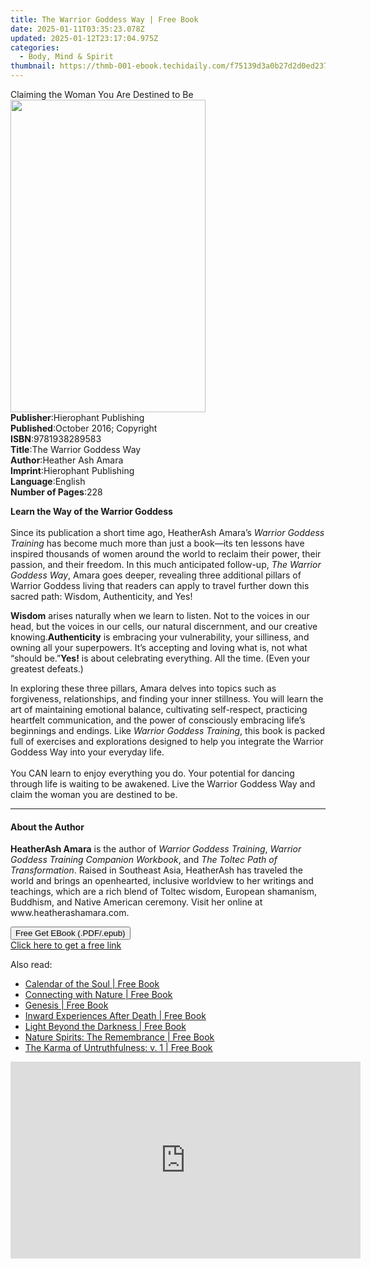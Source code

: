 ```yaml
---
title: The Warrior Goddess Way | Free Book
date: 2025-01-11T03:35:23.078Z
updated: 2025-01-12T23:17:04.975Z
categories:
  - Body, Mind & Spirit
thumbnail: https://thmb-001-ebook.techidaily.com/f75139d3a0b27d2d0ed237e22dc63fafa034b7c434a9e8069bd930f73c1e7472.jpg
---
```

<main id="book-container">
  <div class="flex flex-col">
    <div class="book-brief flex-1 py-6 px-4 sm:p-6 md:py-10 md:px-8">
      <!-- brief-->
      <div class="book-brief-main">
        Claiming the Woman You Are Destined to Be
      </div>
    </div>
    <div
      class="book-meta-info flex-1 grid gap-4 col-start-1 col-end-3 row-start-1 sm:mb-6 sm:grid-cols-4 lg:gap-6 lg:col-start-2 lg:row-end-6 lg:row-span-6 lg:mb-0"
    >
      <div
        class="book-meta-info-left place-content-center mt-4 p-4 text-sm leading-6 col-start-2 col-span-2 dark:text-slate-400"
      >
        <img
          class="w-full h-500 object-cover rounded-lg sm:h-255 sm:col-span-2 lg:col-span-full"
          src="https://img-001-ebook.techidaily.com/a430291d8333aeb4be17e11ea63dee8f70eceabcf09f0cb8bf114d6f7e4ea6ed.jpg"
          alt=""
          width="312"
          height="500"
        />
      </div>
      <div
        class="book-meta-info-right mt-2 col-start-1 row-start-2 col-span-3 self-center"
      >
        <!-- meta data  -->
        <div class="flex flex-col px-4 md:px-8">
          <div class="flex-1">
            <strong>Publisher</strong>:<span class="px-2"
              >Hierophant Publishing</span
            >
          </div>
          <div class="flex-1">
            <strong>Published</strong>:<span class="px-2"
              >October 2016; Copyright</span
            >
          </div>
          <div class="flex-1">
            <strong>ISBN</strong>:<span class="px-2">9781938289583</span>
          </div>
          <div class="flex-1">
            <strong>Title</strong>:<span class="px-2"
              >The Warrior Goddess Way</span
            >
          </div>
          <div class="flex-1">
            <strong>Author</strong>:<span class="px-2">Heather Ash Amara</span>
          </div>
          <div class="flex-1">
            <strong>Imprint</strong>:<span class="px-2"
              >Hierophant Publishing</span
            >
          </div>
          <div class="flex-1">
            <strong>Language</strong>:<span class="px-2">English</span>
          </div>
          <div class="flex-1">
            <strong>Number of Pages</strong>:<span class="px-2">228</span>
          </div>
        </div>
      </div>
    </div>
    <div class="book-description flex-1 py-6 px-4 sm:p-6 md:py-10 md:px-8">
      <div class="book-description-main">
        <div accordion-content="" id="description">
          <p>
            <b>Learn the Way of the Warrior Goddess</b><br /><br />
            Since its publication a short time ago, HeatherAsh Amara’s
            <i>Warrior Goddess Training</i> has become much more than just a
            book—its ten lessons have inspired thousands of women around the
            world to reclaim their power, their passion, and their freedom. In
            this much anticipated follow-up, <i>The Warrior Goddess Way</i>,
            Amara goes deeper, revealing three additional pillars of Warrior
            Goddess living that readers can apply to travel further down this
            sacred path: Wisdom, Authenticity, and Yes!
          </p>
          <b>Wisdom</b> arises naturally when we learn to listen. Not to the
          voices in our head, but the voices in our cells, our natural
          discernment, and our creative knowing.<b>Authenticity</b> is embracing
          your vulnerability, your silliness, and owning all your superpowers.
          It’s accepting and loving what is, not what “should be.”<b>Yes!</b> is
          about celebrating everything. All the time. (Even your greatest
          defeats.)
          <p>
            In exploring these three pillars, Amara delves into topics such as
            forgiveness, relationships, and finding your inner stillness. You
            will learn the art of maintaining emotional balance, cultivating
            self-respect, practicing heartfelt communication, and the power of
            consciously embracing life’s beginnings and endings. Like
            <i>Warrior Goddess Training</i>, this book is packed full of
            exercises and explorations designed to help you integrate the
            Warrior Goddess Way into your everyday life.<br /><br />
            You CAN learn to enjoy everything you do. Your potential for dancing
            through life is waiting to be awakened. Live the Warrior Goddess Way
            and claim the woman you are destined to be.
          </p>
        </div>
        <div class="accordion-fader"></div>
      </div>
    </div>
    <div class="book-excerpts flex-1 py-6 px-4 sm:p-6 md:py-10 md:px-8">
      <!-- excerpts-->
      <div class="book-excerpts-main">
        <hr />
        <h4 class="placeholder placeholder-heading">
          <span>About the Author</span>
        </h4>
        <p>
          <b>HeatherAsh Amara</b> is the author of
          <i>Warrior Goddess Training</i>,
          <i>Warrior Goddess Training Companion Workbook</i>, and
          <i>The Toltec Path of Transformation</i>. Raised in Southeast Asia,
          HeatherAsh has traveled the world and brings an openhearted, inclusive
          worldview to her writings and teachings, which are a rich blend of
          Toltec wisdom, European shamanism, Buddhism, and Native American
          ceremony. Visit her online at www.heatherashamara.com.
        </p>
      </div>
    </div>
    <div
      class="book-about-author flex-1 py-6 px-4 sm:p-6 md:py-10 md:px-8"
    ></div>
    <div class="book-free-get flex-1 py-6 px-4 sm:p-6 md:py-10 md:px-8">
      <button
        id="btn-free-get"
        class="bg-blue-500 hover:bg-blue-700 text-white font-bold py-2 px-4 rounded"
      >
        Free Get EBook (.PDF/.epub)
      </button>
      <div id="countdown-display" class="px-2 text-lg mt-2"></div>
      <a
        id="free-link"
        class="hidden bg-blue-500 hover:bg-blue-700 text-white font-bold py-2 px-4 rounded"
        href="https://www.ebooks.com/en-us/book/2698484/the-warrior-goddess-way/heather-ash-amara/"
        target="_blank"
        >Click here to get a free link</a
      >
    </div>
    <script>
      let countdownTime = 0;
      let countdownInterval = null;
      document
        .getElementById('btn-free-get')
        .addEventListener('click', startCountdown);
      function startCountdown() {
        countdownTime = new Date().getTime() + 60000 * 3;
        countdownInterval = setInterval(updateCountdown, 1000);
        document.getElementById('btn-free-get').disabled = true;
        document
          .getElementById('btn-free-get')
          .classList.add('bg-gray-500', 'cursor-not-allowed');
      }
      function updateCountdown() {
        let currentTime = new Date().getTime();
        let timeLeft = countdownTime - currentTime;
        let secondsLeft = Math.floor(timeLeft / 1000);
        document.getElementById('countdown-display').innerHTML =
          `Remaining time: ${secondsLeft} seconds.`;
        if (secondsLeft <= 0) {
          clearInterval(countdownInterval);
          document.getElementById('btn-free-get').classList.add('hidden');
          document.getElementById('free-link').classList.remove('hidden');
          document.getElementById('countdown-display').innerHTML = '';
        }
      }
    </script>
  </div>
</main>

<ins class="adsbygoogle"
      style="display:block"
      data-ad-client="ca-pub-7571918770474297"
      data-ad-slot="8358498916"
      data-ad-format="auto"
      data-full-width-responsive="true"></ins>
    

<span class="atpl-alsoreadstyle">Also read:</span>
<div><ul>
<li><a href="https://novels-ebooks.techidaily.com/210932682-9781855843202-calendar-of-the-soul/"><u>Calendar of the Soul | Free Book</u></a></li>
<li><a href="https://novels-ebooks.techidaily.com/210932685-9781915776013-connecting-with-nature/"><u>Connecting with Nature | Free Book</u></a></li>
<li><a href="https://novels-ebooks.techidaily.com/210932684-9781855843684-genesis/"><u>Genesis | Free Book</u></a></li>
<li><a href="https://novels-ebooks.techidaily.com/210932696-9781855844612-inward-experiences-after-death/"><u>Inward Experiences After Death | Free Book</u></a></li>
<li><a href="https://novels-ebooks.techidaily.com/210932683-9781905570539-light-beyond-the-darkness/"><u>Light Beyond the Darkness | Free Book</u></a></li>
<li><a href="https://novels-ebooks.techidaily.com/210932697-9781905570522-nature-spirits-the-remembrance/"><u>Nature Spirits: The Remembrance | Free Book</u></a></li>
<li><a href="https://novels-ebooks.techidaily.com/210932686-9781855844896-the-karma-of-untruthfulness-v-1/"><u>The Karma of Untruthfulness: v. 1 | Free Book</u></a></li>
</ul></div>

<!-- affiliate ads begin -->
<iframe width="560" height="315" src="https://www.youtube.com/embed/UCqHbpxQGP4?si=XGkajFHdqyoKNAFM" title="YouTube video player" frameborder="0" allow="accelerometer; autoplay; clipboard-write; encrypted-media; gyroscope; picture-in-picture; web-share" referrerpolicy="strict-origin-when-cross-origin" allowfullscreen></iframe>
<!-- affiliate ads end -->

